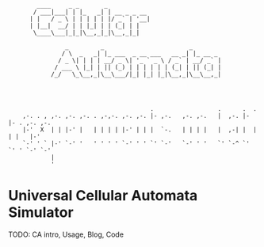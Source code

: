             ____     _ _       _            
           / ___|___| | |_   _| | __ _ _ __ 
          | |   / _ \ | | | | | |/ _` | '__|
          | |__|  __/ | | |_| | | (_| | |   
           \____\___|_|_|\__,_|_|\__,_|_|   

                    _         _                        _        
                   / \  _   _| |_ ___  _ __ ___   __ _| |_ __ _ 
                  / _ \| | | | __/ _ \| '_ ` _ \ / _` | __/ _` |
                 / ___ \ |_| | || (_) | | | | | | (_| | || (_| |
                /_/   \_\__,_|\__\___/|_| |_| |_|\__,_|\__\__,_|
                                                                



                                            .                  .      .  .            
        ,-. . , ,-. ,-. ,-. . ,-,-. ,-. ,-. |- ,-.   ,-. ,-.   |  ,-. |- |- . ,-. ,-. 
        |-'  X  | | |-' |   | | | | |-' | | |  `-.   | | | |   |  ,-| |  |  | |   |-' 
        `-' ' ` |-' `-' '   ' ' ' ' `-' ' ' `' `-'   `-' ' '   `' `-^ `' `' ' `-' `-' 
                |                                                                     
                '                                                                     

Universal Cellular Automata Simulator
=====================================

TODO: CA intro, Usage, Blog, Code
